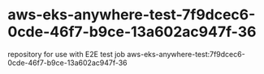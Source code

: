 # aws-eks-anywhere-test-7f9dcec6-0cde-46f7-b9ce-13a602ac947f-36
repository for use with E2E test job aws-eks-anywhere-test:7f9dcec6-0cde-46f7-b9ce-13a602ac947f-36

